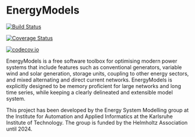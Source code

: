# EnergyModels

[![Build Status](https://travis-ci.org/coroa/EnergyModels.jl.svg?branch=master)](https://travis-ci.org/coroa/EnergyModels.jl)

[![Coverage Status](https://coveralls.io/repos/coroa/EnergyModels.jl/badge.svg?branch=master&service=github)](https://coveralls.io/github/coroa/EnergyModels.jl?branch=master)

[![codecov.io](http://codecov.io/github/coroa/EnergyModels.jl/coverage.svg?branch=master)](http://codecov.io/github/coroa/EnergyModels.jl?branch=master)

EnergyModels is a free software toolbox for optimising modern power systems that include features such as conventional generators, variable wind and solar generation, storage units, coupling to other energy sectors, and mixed alternating and direct current networks. EnergyModels is explicitly designed to be memory proficient for large networks and long time series, while keeping a clearly delineated and extensible model system.

This project has been developed by the Energy System Modelling group at the Institute for Automation and Applied Informatics at the Karlsruhe Institute of Technology. The group is funded by the Helmholtz Association until 2024. 
